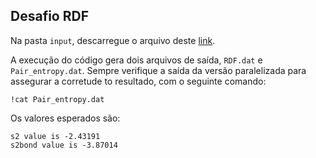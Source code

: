 ## Desafio RDF

Na pasta `input`, descarregue o arquivo deste [link](https://drive.google.com/file/d/120MiaG1nt78YyyEpQEEAk81L0qEDP6Ux/view?usp=sharing).

A execução do código gera dois arquivos de saída, `RDF.dat` e `Pair_entropy.dat`. Sempre verifique a saída da versão paralelizada para assegurar a corretude to resultado, com o seguinte comando:

```
!cat Pair_entropy.dat
```

Os valores esperados são:

```
s2 value is -2.43191
s2bond value is -3.87014
```
